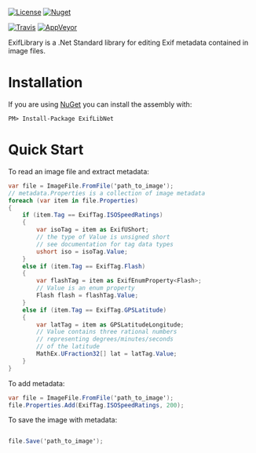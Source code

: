 [![License](http://img.shields.io/npm/l/xmlbuilder.svg?style=flat-square)](http://opensource.org/licenses/MIT)
[![Nuget](https://img.shields.io/nuget/v/ExifLibNet.svg?style=flat-square)](https://www.nuget.org/packages/ExifLibNet)

[![Travis](https://img.shields.io/travis/oozcitak/exiflibrary.svg?style=flat-square)](https://travis-ci.org/oozcitak/exiflibrary)
[![AppVeyor](https://img.shields.io/appveyor/ci/oozcitak/exiflibrary.svg?style=flat-square)](https://ci.appveyor.com/project/oozcitak/exiflibrary)

ExifLibrary is a .Net Standard library for editing Exif metadata contained in image files.

# Installation #

If you are using [NuGet](https://nuget.org/) you can install the assembly with:

`PM> Install-Package ExifLibNet`

# Quick Start #

To read an image file and extract metadata:

```cs
var file = ImageFile.FromFile('path_to_image');
// metadata.Properties is a collection of image metadata
foreach (var item in file.Properties)
{
    if (item.Tag == ExifTag.ISOSpeedRatings)
    {
        var isoTag = item as ExifUShort;
        // the type of Value is unsigned short
        // see documentation for tag data types
        ushort iso = isoTag.Value;
    }
    else if (item.Tag == ExifTag.Flash)
    {
        var flashTag = item as ExifEnumProperty<Flash>;
        // Value is an enum property
        Flash flash = flashTag.Value;
    }
    else if (item.Tag == ExifTag.GPSLatitude)
    {
        var latTag = item as GPSLatitudeLongitude;
        // Value contains three rational numbers
        // representing degrees/minutes/seconds
        // of the latitude 
        MathEx.UFraction32[] lat = latTag.Value;
    }
}
```

To add metadata:

```cs
var file = ImageFile.FromFile('path_to_image');
file.Properties.Add(ExifTag.ISOSpeedRatings, 200);

```

To save the image with metadata:

```cs

file.Save('path_to_image');
```
